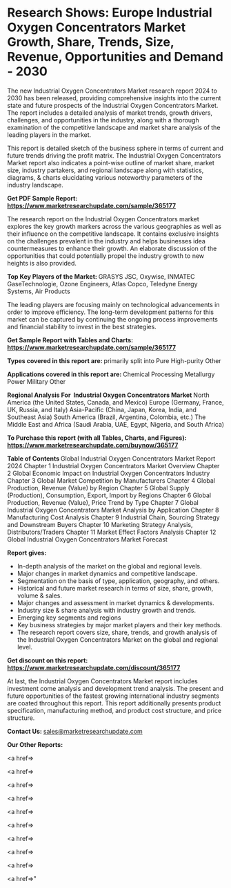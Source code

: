 # Research Shows: Europe Industrial Oxygen Concentrators Market Growth, Share, Trends, Size, Revenue, Opportunities and Demand - 2030

The new Industrial Oxygen Concentrators Market research report 2024 to 2030 has been released, providing comprehensive insights into the current state and future prospects of the Industrial Oxygen Concentrators Market. The report includes a detailed analysis of market trends, growth drivers, challenges, and opportunities in the industry, along with a thorough examination of the competitive landscape and market share analysis of the leading players in the market.

This report is detailed sketch of the business sphere in terms of current and future trends driving the profit matrix. The Industrial Oxygen Concentrators Market report also indicates a point-wise outline of market share, market size, industry partakers, and regional landscape along with statistics, diagrams, &amp; charts elucidating various noteworthy parameters of the industry landscape.

<strong><b>Get PDF Sample Report: <a href=https://www.marketresearchupdate.com/sample/365177>https://www.marketresearchupdate.com/sample/365177</a></b></strong>

The research report on the Industrial Oxygen Concentrators market explores the key growth markers across the various geographies as well as their influence on the competitive landscape. It contains exclusive insights on the challenges prevalent in the industry and helps businesses idea countermeasures to enhance their growth. An elaborate discussion of the opportunities that could potentially propel the industry growth to new heights is also provided.

<strong><b>Top Key Players of the Market:
</b></strong>GRASYS JSC, Oxywise, INMATEC GaseTechnologie, Ozone Engineers, Atlas Copco, Teledyne Energy Systems, Air Products<strong><b>
</b></strong>

The leading players are focusing mainly on technological advancements in order to improve efficiency. The long-term development patterns for this market can be captured by continuing the ongoing process improvements and financial stability to invest in the best strategies.

<strong><b>Get Sample Report with Tables and Charts: <a href=https://www.marketresearchupdate.com/sample/365177>https://www.marketresearchupdate.com/sample/365177</a></b></strong>

<strong><b>Types covered in this report are:
</b></strong>primarily split into
Pure
High-purity
Other<strong><b>
</b></strong>

<strong><b>Applications covered in this report are:
</b></strong>Chemical Processing
Metallurgy
Power
Military
Other<strong><b>
</b></strong>

<strong><b>Regional Analysis For  Industrial Oxygen Concentrators Market</b></strong><strong><b>
</b></strong>North America (the United States, Canada, and Mexico)
Europe (Germany, France, UK, Russia, and Italy)
Asia-Pacific (China, Japan, Korea, India, and Southeast Asia)
South America (Brazil, Argentina, Colombia, etc.)
The Middle East and Africa (Saudi Arabia, UAE, Egypt, Nigeria, and South Africa)

<strong><b>To Purchase this report (with all Tables, Charts, and Figures): <a href=https://www.marketresearchupdate.com/buynow/365177>https://www.marketresearchupdate.com/buynow/365177</a></b></strong>

<strong><b>Table of Contents</b></strong><strong><b>
</b></strong>Global Industrial Oxygen Concentrators Market Report 2024
Chapter 1 Industrial Oxygen Concentrators Market Overview
Chapter 2 Global Economic Impact on Industrial Oxygen Concentrators Industry
Chapter 3 Global Market Competition by Manufacturers
Chapter 4 Global Production, Revenue (Value) by Region
Chapter 5 Global Supply (Production), Consumption, Export, Import by Regions
Chapter 6 Global Production, Revenue (Value), Price Trend by Type
Chapter 7 Global Industrial Oxygen Concentrators Market Analysis by Application
Chapter 8 Manufacturing Cost Analysis
Chapter 9 Industrial Chain, Sourcing Strategy and Downstream Buyers
Chapter 10 Marketing Strategy Analysis, Distributors/Traders
Chapter 11 Market Effect Factors Analysis
Chapter 12 Global Industrial Oxygen Concentrators Market Forecast

<strong><b>Report gives:</b></strong>

- In-depth analysis of the market on the global and regional levels.
- Major changes in market dynamics and competitive landscape.
- Segmentation on the basis of type, application, geography, and others.
- Historical and future market research in terms of size, share, growth, volume &amp; sales.
- Major changes and assessment in market dynamics &amp; developments.
- Industry size &amp; share analysis with industry growth and trends.
- Emerging key segments and regions
- Key business strategies by major market players and their key methods.
- The research report covers size, share, trends, and growth analysis of the Industrial Oxygen Concentrators Market on the global and regional level.

<strong><b>Get discount on this report: <a href=https://www.marketresearchupdate.com/discount/365177>https://www.marketresearchupdate.com/discount/365177</a></b></strong>

At last, the Industrial Oxygen Concentrators Market report includes investment come analysis and development trend analysis. The present and future opportunities of the fastest growing international industry segments are coated throughout this report. This report additionally presents product specification, manufacturing method, and product cost structure, and price structure.

<strong><b>Contact Us:
</b></strong>sales@marketresearchupdate.com

<strong>Our Other Reports:</strong>

<a href=></a>

<a href=></a>

<a href=></a>

<a href=></a>

<a href=></a>

<a href=></a>

<a href=></a>

<a href=></a>

<a href=></a>

<a href=></a>"
